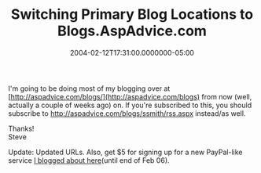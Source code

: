 ﻿---
title: Switching Primary Blog Locations to Blogs.AspAdvice.com
date: "2004-02-12T17:31:00.0000000-05:00"
description: I'm going to be doing most of my blogging over at
featuredImage: img/switching-primary-blog-locations-to-blogs-aspadvice-com-featured.png
---

I'm going to be doing most of my blogging over at [http://aspadvice.com/blogs/](http://aspadvice.com/blogs) from now (well, actually a couple of weeks ago) on. If you're subscribed to this, you should subscribe to <http://aspadvice.com/blogs/ssmith/rss.aspx> instead/as well.

Thanks!\
Steve

Update: Updated URLs. Also, get $5 for signing up for a new PayPal-like service [I blogged about here](http://aspadvice.com/blogs/ssmith/archive/2006/02/02/TextPayMe_is_The_Next_PayPal.aspx)(until end of Feb 06).

